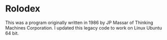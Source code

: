 # Rolodex

This was a program originally written in 1986 by JP Massar of Thinking Machines Corporation. 
I updated this legacy code to work on Linux Ubuntu 64 bit. 
